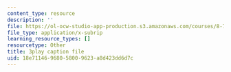 ```yaml
---
content_type: resource
description: ''
file: https://ol-ocw-studio-app-production.s3.amazonaws.com/courses/8-701-introduction-to-nuclear-and-particle-physics-fall-2020/18e71146968058009623a8d423dd6d7c_vrLClnmpaeA.vtt
file_type: application/x-subrip
learning_resource_types: []
resourcetype: Other
title: 3play caption file
uid: 18e71146-9680-5800-9623-a8d423dd6d7c
---
```

